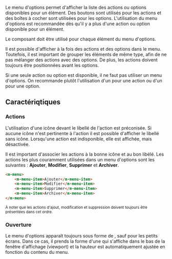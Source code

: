 Le menu d'options permet d'afficher la liste des actions ou options disponibles pour un élément. Des boutons sont utilisés pour les actions et des boîtes à cocher sont utilisées pour les options. L'utilisation du menu d'options est recommandée dès qu'il y a plus d'une action ou option disponible pour un élément.

Le composant *<modul-go name="m-menu-item"></modul-go>* doit être utilisé pour chaque élément du menu d'options.

<modul-do>Il est possible d'afficher à la fois des actions et des options dans le menu. Toutefois, il est important de grouper les éléments de même type, afin de ne pas mélanger des actions avec des options. De plus, les actions doivent toujours être positionnées avant les options.</modul-do>

<modul-dont>Si une seule action ou option est disponible, il ne faut pas utiliser un menu d'options. On recommande plutôt l'utilisation d'un *<modul-go name="m-icon-button"></modul-go>* pour une action ou d'un *<modul-go name="m-switch"></modul-go>* pour une option.</modul-dont>

## Caractériqtiques
### Actions
L'utilisation d'une icône devant le libellé de l'action est préconisée. Si aucune icône n'est pertinente à l'action il est possible d'afficher le libellé sans icône. Lorsqu'une action est indisponible, elle est affichée, mais désactivée.

Il est important d'associer les actions à la bonne icône et au bon libélé. Les actions les plus couramment utilisées dans un menu d'options sont les suivantes&nbsp;: **Ajouter**, **Modifier**, **Supprimer** et **Archiver**.

<modul-demo>

```html
<m-menu>
    <m-menu-item>Ajouter</m-menu-item>
    <m-menu-item>Modifier</m-menu-item>
    <m-menu-item>Supprimer</m-menu-item>
    <m-menu-item>Archiver</m-menu-item>
</m-menu>
```

</modul-demo>

<small class="m-u--display--block m-u--margin-top--s">À noter que les actions d'ajout, modification et suppression doivent toujours être présentées dans cet ordre.</small>

### Ouverture
Le menu d'options apparaît toujours sous forme de *<modul-go name="m-popup"></modul-go>*, sauf pour les petits écrans. Dans ce cas, il prends la forme d'une *<modul-go name="m-sidebar"></modul-go>* qui s'affiche dans le bas de la fenêtre d'affichage (viewport) et la hauteur est automatiquement ajustée en fonction du contenu du menu.
